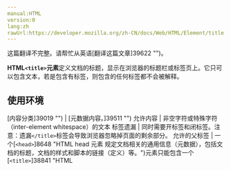 ```yaml
---
manual:HTML
version:0
lang:zh
rawUrl:https://developer.mozilla.org/zh-CN/docs/Web/HTML/Element/title
---
```




这篇翻译不完整。请帮忙从英语[翻译这篇文章]39622 "")。






**HTML`<title>`元素**定义文档的标题，显示在浏览器的标题栏或标签页上。它只可以包含文本，若是包含有标签，则包含的任何标签都不会被解释。


## 使用环境<a name="使用环境"></a>

[内容分类]39019 "") | [元数据内容。]39511 "") 
允许内容 | 非空字符或特殊字符（inter-element whitespace）的文本 
标签遗漏 | 同时需要开标签和闭标签。注意：遗漏`</title>`标签会导致浏览器忽略掉页面的剩余部分。 
允许的父标签 | 一个[`<head>`]8648 "HTML head 元素 规定文档相关的通用信息（元数据），包括文档的标题，文档的样式和脚本的链接（定义）等。")元素只能包含一个[`<title>`]38841 "HTML <title> 元素 定义文档的标题，显示在浏览器的标题栏或标签页上。它只可以包含文本，若是包含有标签，则包含的任何标签都不会被解释。")元素 
DOM 接口 | [`HTMLTitleElement`]2804 "此页面仍未被本地化, 期待您的翻译!") 


## 属性<a name="属性"></a>


这个元素只拥有[全局属性。]39024 "HTML/Global attributes")


## 示例<a name="示例"></a>

```
<title>Awesome page title</title>
```

## 规范<a name="Specifications"></a>

规范 | 状态 | 备注 
 ---  |  ---  |  ---  | 
[HTML Living Standard<br></br><small>&lt;title&gt;</small>]13518 "") | Living Standard |  
[HTML5<br></br><small>&lt;title&gt;</small>]13520 "") | Recommendation |  
[HTML 4.01 Specification<br></br><small>&lt;title&gt;</small>]39623 "") | Recommendation |  


## 浏览器兼容性<a name="Browser_compatibility"></a>


**[We&#39;re converting our compatibility data into a machine-readable JSON format]3344 "")**. This compatibility table still uses the old format, because we haven&#39;t yet converted the data it contains.**[Find out how you can help!]3392 "")**


* 
* 

浏览器信息 | Chrome | Firefox (Gecko) | Internet Explorer | Opera | Safari (WebKit) 
最低支持版本 | 1.0 | 1.0 (1.7 or earlier) | 1.0 | 1.0 | 1.0 










